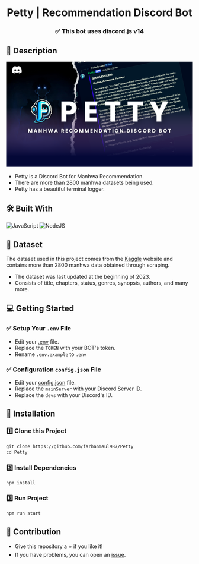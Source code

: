 <h1 align="center">Petty | Recommendation Discord Bot</h1>
<h3 align="center">✅ This bot uses discord.js v14</h3>

## 📌 Description

<p align="center">
    <img src="media/Thumbnail.png" alt="thumbnail">
</p>

- Petty is a Discord Bot for Manhwa Recommendation.
- There are more than 2800 manhwa datasets being used.
- Petty has a beautiful terminal logger.

## 🛠 Built With

![JavaScript](https://img.shields.io/badge/javascript-%23323330.svg?style=for-the-badge&logo=javascript&logoColor=%23F7DF1E)
![NodeJS](https://img.shields.io/badge/Node%20js-339933?style=for-the-badge&logo=nodedotjs&logoColor=white)

## 📂 Dataset

The dataset used in this project comes from the [Kaggle](https://www.kaggle.com/datasets/crxxom/manhwa-dataset) website and contains more than 2800 manhwa data obtained through scraping.

- The dataset was last updated at the beginning of 2023.
- Consists of title, chapters, status, genres, synopsis, authors, and many more.

## 💻 Getting Started

### ✅ Setup Your `.env` File

- Edit your [.env](https://github.com/farhanmaul987/Petty/blob/main/.env.example) file.
- Replace the `TOKEN` with your BOT's token.
- Rename `.env.example` to `.env`

### ✅ Configuration `config.json` File

- Edit your [config.json](https://github.com/farhanmaul987/Petty/blob/main/config.json) file.
- Replace the `mainServer` with your Discord Server ID.
- Replace the `devs` with your Discord's ID.

## 🚀 Installation

### :one: Clone this Project

```
git clone https://github.com/farhanmaul987/Petty
cd Petty
```

### :two: Install Dependencies

```
npm install
```

### :three: Run Project

```
npm run start
```

## 🤝 Contribution

- Give this repository a ⭐ if you like it!
- If you have problems, you can open an [issue](https://github.com/farhanmaul987/Petty/issues).
